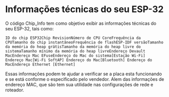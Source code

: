 # Informações técnicas do seu ESP-32

O código Chip_Info tem como objetivo exibir as informações técnicas do seu ESP-32, tais como:

`ID do chip ESP32Chip RevisionNúmero de CPU CoreFrequência da CPUTamanho do chip instantâneoFrequência de flashESP-IDF versãoTamanho da memória do heap grátisTamanho da memória do heap livre do sistemaTamanho mínimo da memória do heap livreEndereço Devault MacEndereço Mac EFuseEndereço do Mac do sistema[Estação Wi-Fi] Endereço Mac[Wi-Fi SoftAP] Endereço do Mac[Bluetooth] Endereço do MacEndereço Ethernet [Ethernet]`

Essas informações podem te ajudar a verificar se a placa esta funcionando e se está conforme o especificado pelo vendedor. Alem das informações de endereço MAC, que são tem sua utilidade nas configurações de rede e roteador.